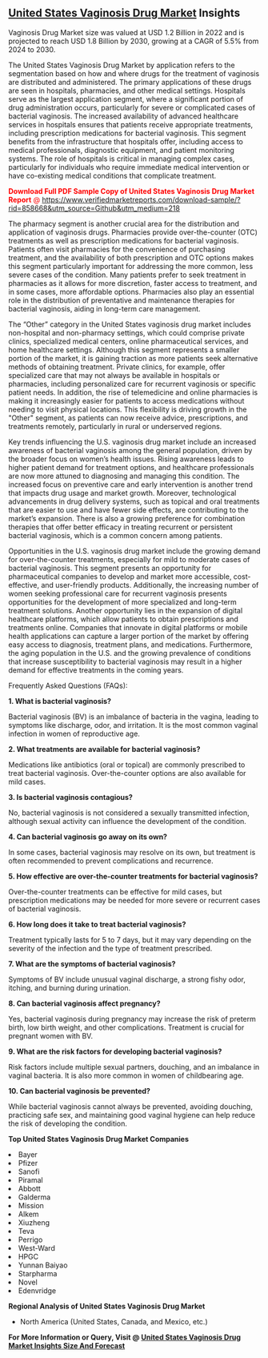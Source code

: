 <h2><a href="https://www.verifiedmarketreports.com/download-sample/?rid=858668&amp;utm_source=Github&amp;utm_medium=218" target="_blank">United States Vaginosis Drug Market</a> Insights</h2><p>Vaginosis Drug Market size was valued at USD 1.2 Billion in 2022 and is projected to reach USD 1.8 Billion by 2030, growing at a CAGR of 5.5% from 2024 to 2030.</p><p><p>The United States Vaginosis Drug Market by application refers to the segmentation based on how and where drugs for the treatment of vaginosis are distributed and administered. The primary applications of these drugs are seen in hospitals, pharmacies, and other medical settings. Hospitals serve as the largest application segment, where a significant portion of drug administration occurs, particularly for severe or complicated cases of bacterial vaginosis. The increased availability of advanced healthcare services in hospitals ensures that patients receive appropriate treatments, including prescription medications for bacterial vaginosis. This segment benefits from the infrastructure that hospitals offer, including access to medical professionals, diagnostic equipment, and patient monitoring systems. The role of hospitals is critical in managing complex cases, particularly for individuals who require immediate medical intervention or have co-existing medical conditions that complicate treatment. <p><span class=""><span style="color: #ff0000;"><strong>Download Full PDF Sample Copy of United States Vaginosis Drug Market Report</strong> @ </span><a href="https://www.verifiedmarketreports.com/download-sample/?rid=858668&amp;utm_source=Github&amp;utm_medium=218" target="_blank">https://www.verifiedmarketreports.com/download-sample/?rid=858668&amp;utm_source=Github&amp;utm_medium=218</a></span></p></p> <p>The pharmacy segment is another crucial area for the distribution and application of vaginosis drugs. Pharmacies provide over-the-counter (OTC) treatments as well as prescription medications for bacterial vaginosis. Patients often visit pharmacies for the convenience of purchasing treatment, and the availability of both prescription and OTC options makes this segment particularly important for addressing the more common, less severe cases of the condition. Many patients prefer to seek treatment in pharmacies as it allows for more discretion, faster access to treatment, and in some cases, more affordable options. Pharmacies also play an essential role in the distribution of preventative and maintenance therapies for bacterial vaginosis, aiding in long-term care management. <p>The “Other” category in the United States vaginosis drug market includes non-hospital and non-pharmacy settings, which could comprise private clinics, specialized medical centers, online pharmaceutical services, and home healthcare settings. Although this segment represents a smaller portion of the market, it is gaining traction as more patients seek alternative methods of obtaining treatment. Private clinics, for example, offer specialized care that may not always be available in hospitals or pharmacies, including personalized care for recurrent vaginosis or specific patient needs. In addition, the rise of telemedicine and online pharmacies is making it increasingly easier for patients to access medications without needing to visit physical locations. This flexibility is driving growth in the "Other" segment, as patients can now receive advice, prescriptions, and treatments remotely, particularly in rural or underserved regions. <p>Key trends influencing the U.S. vaginosis drug market include an increased awareness of bacterial vaginosis among the general population, driven by the broader focus on women’s health issues. Rising awareness leads to higher patient demand for treatment options, and healthcare professionals are now more attuned to diagnosing and managing this condition. The increased focus on preventive care and early intervention is another trend that impacts drug usage and market growth. Moreover, technological advancements in drug delivery systems, such as topical and oral treatments that are easier to use and have fewer side effects, are contributing to the market’s expansion. There is also a growing preference for combination therapies that offer better efficacy in treating recurrent or persistent bacterial vaginosis, which is a common concern among patients. <p>Opportunities in the U.S. vaginosis drug market include the growing demand for over-the-counter treatments, especially for mild to moderate cases of bacterial vaginosis. This segment presents an opportunity for pharmaceutical companies to develop and market more accessible, cost-effective, and user-friendly products. Additionally, the increasing number of women seeking professional care for recurrent vaginosis presents opportunities for the development of more specialized and long-term treatment solutions. Another opportunity lies in the expansion of digital healthcare platforms, which allow patients to obtain prescriptions and treatments online. Companies that innovate in digital platforms or mobile health applications can capture a larger portion of the market by offering easy access to diagnosis, treatment plans, and medications. Furthermore, the aging population in the U.S. and the growing prevalence of conditions that increase susceptibility to bacterial vaginosis may result in a higher demand for effective treatments in the coming years. <p>Frequently Asked Questions (FAQs):</p> <p><strong>1. What is bacterial vaginosis?</strong></p> <p>Bacterial vaginosis (BV) is an imbalance of bacteria in the vagina, leading to symptoms like discharge, odor, and irritation. It is the most common vaginal infection in women of reproductive age.</p> <p><strong>2. What treatments are available for bacterial vaginosis?</strong></p> <p>Medications like antibiotics (oral or topical) are commonly prescribed to treat bacterial vaginosis. Over-the-counter options are also available for mild cases.</p> <p><strong>3. Is bacterial vaginosis contagious?</strong></p> <p>No, bacterial vaginosis is not considered a sexually transmitted infection, although sexual activity can influence the development of the condition.</p> <p><strong>4. Can bacterial vaginosis go away on its own?</strong></p> <p>In some cases, bacterial vaginosis may resolve on its own, but treatment is often recommended to prevent complications and recurrence.</p> <p><strong>5. How effective are over-the-counter treatments for bacterial vaginosis?</strong></p> <p>Over-the-counter treatments can be effective for mild cases, but prescription medications may be needed for more severe or recurrent cases of bacterial vaginosis.</p> <p><strong>6. How long does it take to treat bacterial vaginosis?</strong></p> <p>Treatment typically lasts for 5 to 7 days, but it may vary depending on the severity of the infection and the type of treatment prescribed.</p> <p><strong>7. What are the symptoms of bacterial vaginosis?</strong></p> <p>Symptoms of BV include unusual vaginal discharge, a strong fishy odor, itching, and burning during urination.</p> <p><strong>8. Can bacterial vaginosis affect pregnancy?</strong></p> <p>Yes, bacterial vaginosis during pregnancy may increase the risk of preterm birth, low birth weight, and other complications. Treatment is crucial for pregnant women with BV.</p> <p><strong>9. What are the risk factors for developing bacterial vaginosis?</strong></p> <p>Risk factors include multiple sexual partners, douching, and an imbalance in vaginal bacteria. It is also more common in women of childbearing age.</p> <p><strong>10. Can bacterial vaginosis be prevented?</strong></p> <p>While bacterial vaginosis cannot always be prevented, avoiding douching, practicing safe sex, and maintaining good vaginal hygiene can help reduce the risk of developing the condition.</p> </p><p><strong>Top United States Vaginosis Drug Market Companies</strong></p><div data-test-id=""><p><li>Bayer</li><li> Pfizer</li><li> Sanofi</li><li> Piramal</li><li> Abbott</li><li> Galderma</li><li> Mission</li><li> Alkem</li><li> Xiuzheng</li><li> Teva</li><li> Perrigo</li><li> West-Ward</li><li> HPGC</li><li> Yunnan Baiyao</li><li> Starpharma</li><li> Novel</li><li> Edenvridge</li></p><div><strong>Regional Analysis of&nbsp;United States Vaginosis Drug Market</strong></div><ul><li dir="ltr"><p dir="ltr">North America&nbsp;(United States, Canada, and Mexico, etc.)</p></li></ul><p><strong>For More Information or Query, Visit @&nbsp;</strong><strong><a href="https://www.verifiedmarketreports.com/product/vaginosis-drug-market/?utm_source=Github&amp;utm_medium=218" target="_blank">United States Vaginosis Drug Market Insights Size And Forecast</a></strong></p></div>
